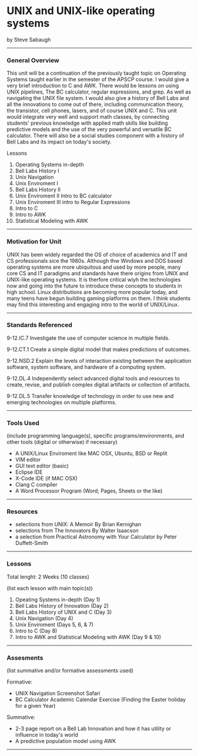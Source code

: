 # UNIX and UNIX-like operating systems
by Steve Sabaugh

-----

### General Overview
This unit will be a continuation of the previously taught topic on Operating Systems taught earlier in the semester of the APSCP course. I would give a 
very brief introduction to C and AWK. There would be lessons on using UNIX pipelines, The BC calculator, regular expressions, and grep. As well as 
navigating the UNIX file system. I would also give a history of Bell Labs and all the innovations to come out of there, including communication theory, 
the transistor, cell phones, lasers, and of course UNIX and C. This unit would integrate very well and support math classes, by connecting students' 
previous knowledge with applied math skills like building predictive models and the use of the very powerful and versatile BC calculator. 
There will also be a social studies component with a history of Bell Labs and its impact on today's society. 

Lessons
1. Operating Systems in-depth
2. Bell Labs History I
3. Unix Navigation
4. Unix Enviroment I
5. Bell Labs History II
6. Unix Enviroment II Intro to BC calculator
7. Unix Enviroment III intro to Regular Expressions
8. Intro to C
9. Intro to AWK
10. Statistical Modeling with AWK

---

### Motivation for Unit
UNIX has been widely regarded the OS of choice of academics and IT and CS professionals sice the 1980s. Although thw Windows and DOS based operating systems are more ubiquitous and used by more people, many core CS and IT paradigms and standards have there origins from UNIX and UNIX-like operating systems. It is therfore critical wiyh the technologies now and going into the future to introduce these concepts to students in high school. Linux distributions are becoming more popular today, and many teens have begun building gaming platforms on them. I think students may find this interesting and engaging intro to the world of UNIX/Linux. 

---

### Standards Referenced
9-12.IC.7
Investigate the use of
computer science in
multiple fields. 

9-12.CT.1
Create a simple digital
model that makes
predictions of outcomes.

9-12.NSD.2
Explain the levels of
interaction existing
between the application
software, system
software, and hardware
of a computing system.

9-12.DL.4
Independently select
advanced digital tools and
resources to create, revise,
and publish complex digital
artifacts or collection of
artifacts.

9-12.DL.5
Transfer knowledge of
technology in order to use
new and emerging
technologies on multiple
platforms.

---

### Tools Used
(include programming language(s), specific programs/environments, and other tools (digital or otherwise) if necessary)
- A UNIX/Linux Enviroment like MAC OSX, Ubuntu, BSD or Replit
- VIM editor
- GUI text editor (basic)
- Eclipse IDE 
- X-Code IDE (if MAC OSX)
- Clang C compiler
- A Word Processor Program (Word, Pages, Sheets or the like)

 
---

### Resources
- selections from UNIX: A Memoir By Brian Kernighan
- selections from The Innovators By Walter Isaacson
- a selection from Practical Astronomy with Your Calculator by Peter Duffett-Smith

---

### Lessons
Total lenght: 2 Weeks (10 classes)

(list each lesson with main topic(s))

1. Opeating Systems in-depth (Day 1)
2. Bell Labs History of Innovation (Day 2)
3. Bell Labs History of UNIX and C (Day 3)
4. Unix Navigation (Day 4)
5. Unix Enviroment  (Days 5, 6, & 7)
6. Intro to C (Day 8)
7. Intro to AWK and Statistical Modeling with AWK (Day 9 & 10)

---

### Assesments
(list summative and/or formative assessments used)

Formative:
- UNIX Navigation Screenshot Safari
- BC Calculator Academic Calendar Exercise (Finding the Easter holiday for a given Year)

Summative:
- 2-3 page report on a Bell Lab Innovation and how it has utility or influence in today's world
- A predictive population model using AWK

---
